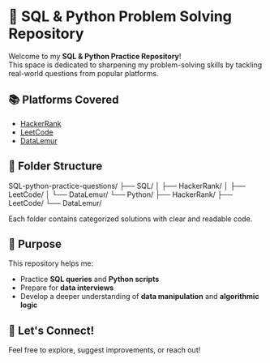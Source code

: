 # 🧠 SQL & Python Problem Solving Repository

Welcome to my **SQL & Python Practice Repository**!  
This space is dedicated to sharpening my problem-solving skills by tackling real-world questions from popular platforms.

## 📚 Platforms Covered
- [HackerRank](https://www.hackerrank.com/)
- [LeetCode](https://leetcode.com/)
- [DataLemur](https://datalemur.com/)

## 📂 Folder Structure

SQL-python-practice-questions/
├── SQL/
│ ├── HackerRank/
│ ├── LeetCode/
│ └── DataLemur/
└── Python/
├── HackerRank/
├── LeetCode/
└── DataLemur/


Each folder contains categorized solutions with clear and readable code.

## 🎯 Purpose
This repository helps me:
- Practice **SQL queries** and **Python scripts**
- Prepare for **data interviews**
- Develop a deeper understanding of **data manipulation** and **algorithmic logic**

## 🚀 Let's Connect!
Feel free to explore, suggest improvements, or reach out!
